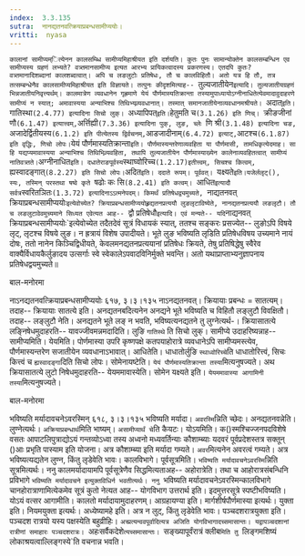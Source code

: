 ```yaml
---
index:  3.3.135
sutra:  नानद्यतनवत्क्रियाप्रबन्धसामीप्ययोः।
vritti:  nyasa
---
```


`कालानां सामीप्यम्ित्येनन कालसम्ब्धि सामीप्यमिहाश्रीयत इति दर्शयति। कुतः पुनः सामान्योक्तेन कालसम्बन्धिन एव सामीप्यस्य ग्रहणं लभ्यते? वत्र्तमानसामीप्य इत्यत आरभ्य प्रायिकत्वादस्य प्रकरणस्य। एतदपि कुतः? वत्र्तमानादिशब्दानां कालशब्दत्वात्। अपि च लङलुटोः प्रतिषेधः, तौ च कालविहितौ। अतो यत्र हि तौ, तत्र तत्सम्बन्धेनैव कालसामीप्यमिहाश्रीयत इति विज्ञायते। तत्पुनः कीदृशमित्याह-- `तुल्यजातीयेन`इत्यादि। तुल्यजातीयग्रहणं भिन्नजातीयनिवृत्त्यर्थम्। कालमात्रेण व्यवधानेन गृह्रमाणे येयं पौर्णमास्यतिक्रान्ता तस्यामुपाध्यायोऽग्नीनाधितेत्येवमादावुदाहरणे सामीप्यं न स्यात्; अमावास्यया अन्याभिश्च तिथिभ्यव्र्यवधानात्। तस्मात् समानजातीयेनाव्यवधानमश्रीयते। `अदात्` इति। `गातिस्था`(2.4.77) इत्यादिना सिचो लुक्। `अध्यापिपत्` इति। `हेतुमति च`(3.1.26) इति णिच्। `क्रीङजीनां णौ` (6.1.47) इत्यात्त्वम्, `अर्त्तिह्यी`(7.3.36) इत्यादिना पुक्, लुङ, च्लेः `णि श्री`(3.1.48) इत्यादिना चङ, `अजादेर्द्वितीयस्य` (6.1.2) इति पीत्येतस्य द्विर्वचनम्, `आडजादीनाम्` (6.4.72) इत्याट्, `आटश्च` (6.1.87) इति वृद्धिः, णिचो लोपः।
`येयं पौर्णमास्यतिक्रान्ता` इति। पौर्णमास्यन्तरेणाव्यवहिता या पौर्णमासी, तामधिकृत्येदमाह। सा हि यद्यप्यमावास्यया अन्याभिश्च तिथिभिव्र्यवहिता, तथापि तुल्यजातीयेन पौर्णमास्याख्येन कालेनाव्यवहितत्वात् सामीप्यं नातिवत्र्तते। `अग्नीनाधित` इति। दधातेराङपूर्वस्य `स्थाघ्वोरिच्च`(1.2.17)इतीत्त्वम्, सिचश्च कित्वम्, `ह्यस्वादङ्गात्` (8.2.27) इति सिचो लोपः। `अदित`इति। ददाते रूपम्। पूर्ववत्। `यक्ष्यते`इति।यजेर्ललृट्(), स्यः, तस्मिन् परस्तथा षष्वे कृते `षढोः कः सि`(8.2.41) इति कत्वम्। `आधित` इत्यादौ सर्वत्र `स्वरितञितः`(1.3.72) इत्यादिनाऽ‌ऽत्मनेपदम्। किमर्थं प्रतिषेधद्व्यमुच्यते, `नाद्यतनवत् क्रियाप्रबन्धसामीप्ययोः`इत्येवोच्येत? क्रियाप्रबन्धसामीप्ययोह्र्रद्यतनप्रत्ययौ लुङलृटाविष्येते, नानद्यतनप्रत्ययौ लङलृटौ। तौ च लङलुटावेवमुच्यमाने सिध्यत एवेत्यत आह-- `द्वौ प्रतिषेधौ` इत्यादि। एवं मन्यते-- यदि `नाद्यनवत् क्रियाप्रबन्धसामीप्ययोः`इत्येवोच्येत तदैतदेवं सूत्रं विधायकं स्यात्, ततश्च सङ्करः प्रसज्येत-- लुङोऽपि विषये लृट्, लृटश्च विषये लुङ। न ह्रत्रायं विशेष उपादीयते। भूते लुङ भविष्यति लृडिति प्रतिषेधविषय उच्यमाने नायं दोषः, ततो नानेन किञ्चिद्विधीयते, केवलमनद्यतनप्रत्ययानां प्रतिषेधः क्रियते, तेषु प्रतिषिद्धेषु स्वैरेव वाक्यैर्विधायकैर्लुङादय उत्सर्गाः स्वे स्वेकालेऽपवादविनिर्मुक्ते भवन्ति। अतो यथाप्राप्ताभ्यनुज्ञापनाय प्रतिषेधद्वयमुच्यते॥




बाल-मनोरमा

नाऽनद्यतनवत्क्रियाप्रबन्धसामीप्ययोः ६१७, ३।३।१३५ नाऽनद्यतनवत्। क्रियायाः प्रबन्धः = सातत्यम्। तदाह-- क्रियायाः सातत्ये इति। अनद्यतनबदित्यनेन अनद्यने भूते भविष्यति च विहितौ लङ्लुटौ विवक्षितौ। तदाह-- लङ्लुटौ नेति। अनद्यतने भूते लङ् न भवति, भविष्यत्यनद्यतने तु लुग्नेत्यर्थ-। क्रियासातत्ये लङ्निषेधमुदाहरति-- यावज्जीवमन्नमदादिति। लुङि `गातिस्थे` ति सिचो लुक्। सामीप्ये उदाहरिष्यन्नाह-- सामीप्यमिति। येयमिति। पोर्णमास्या उपरि कृष्णपक्षे कतपयाहोरात्रे व्यवधानेऽपि सामीप्यमस्त्येव, पौर्णमास्यन्तरेण सजातीयेन व्यवधानाऽभावात्। आधितेति। धाधातोर्लुङि `स्थाध्वोरिच्चे`ति धाधातोरित्त्वं, सिचः कित्त्वं च `ह्यस्वादङ्गा`दिति सिचो लोपः। सोमेनायष्टेति। `येयं पौर्णमास्यतिक्रान्ता तस्या`मित्यनुषज्यते। अथ क्रियासातत्ये लुटो निषेधमुदाहरति-- येयममावास्येति। सोमेन यक्ष्यते इति। `येयममावास्या आगामिनी तस्या`मित्यनुषज्यते। 


बाल-मनोरमा

भविष्यति मर्यादावचनेऽवरस्मिन् ६१८, ३।३।१३५ भविष्यति मर्यादा। `अवरस्मि`न्निति च्छेदः। अनद्यतनवन्नेति। लुण्नेत्यर्थः। `अक्रियाप्रबन्धार्थ`मिति भाष्यम्। `असामीप्यार्थं चे`ति कैयटः। योऽयमिति। क()स्मश्चिज्जनपदविशेषे वसतः आपाटलिपुत्राद्योऽयं गन्तव्योऽध्वा तस्य अध्वनो मध्यवर्तिन्याः कौशाम्ब्याः यदवरं पूर्वप्रदेशस्तत्र सक्तून् ()आः प्रभृति पास्याम इति योजना। अत्र कौशाम्ब्या इति मर्यादा गम्यते। `अवर`मित्यनेन अवरत्वं गम्यते। अत्र भविष्यत्यद्यतेन लुण्न, किंतु लृडेवेति भावः। कालविभागे। पूर्वसूत्रमिति। `भविष्यति मर्यादावचनेऽवरस्मि`न्निति सूत्रमित्यर्थः। ननु कालमर्यादायामपि पूर्वसूत्रेणैव सिद्धमित्यताअह-- अहोरात्रेति। तथा च आहोरात्रसंबन्धिनि प्रविभागे `भविष्यति मर्यादावचने इत्युक्तविधिर्न भवतीत्यर्थः। ननु `भविष्यति मर्यादावचनेऽवरस्मिन्कालविभागे चानहोरात्राणामित्येकमेव सूत्रं कुतो नेत्यत आह-- योगविभाग उत्तरार्थ इति। इदमुत्तरसूत्रे स्पष्टीभविष्यति। योऽयं वत्सर आगामीति। कालतो मर्यादायामुदाहरणम्। आग्रहायण्या इति। मार्गशीर्षपौर्णमास्या इत्यर्थः। युक्ता इति। नियमयुक्ता इत्यर्थः। अध्येष्यामहे इति। अत्र न लुट्, किंतु लृडेवेति भावः। पञ्चदशरात्रयुक्ता इति। पञ्चदश रात्रयो यस्य पक्षस्येति बहुव्रीहिः। `अच्प्रत्यन्ववपूर्वादित्यत्र अजिति योगविभागादच्समासान्तः। यद्वापञ्चदशानां रात्रीणां समाहारः पञ्चदशरात्रः। `अहःसर्वैकदेशे`त्यच्समासान्तः। `सङ्ख्यापूर्वंरात्रं क्लीब`मिति तु `लिङ्गमशिष्यं लोकाश्रयत्वाल्लिङ्गस्ये`ति वचनान्न भवति।
